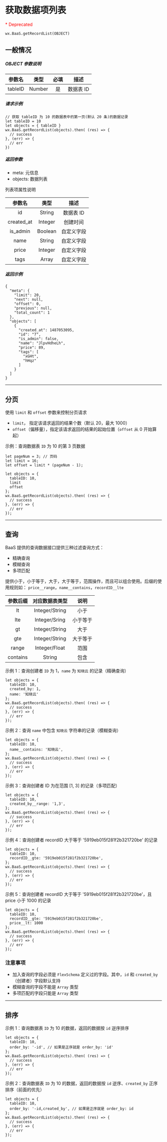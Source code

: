 # 获取数据项列表

<p style='color:red'>* Deprecated</p>

`wx.BaaS.getRecordList(OBJECT)`

## 一般情况

##### OBJECT 参数说明

|   参数名   |   类型   |  必填  |   描述   |
| :-----: | :----: | :--: | :----: |
| tableID | Number |  是   | 数据表 ID |

##### 请求示例

```
// 获取 tableID 为 10 的数据表中的第一页(默认 20 条)的数据记录
let tableID = 10
let objects = { tableID }
wx.BaaS.getRecordList(objects).then( (res) => {
  // success
}, (err) => {
  // err
})
```

##### 返回参数

- meta: 元信息
- objects: 数据列表

列表项属性说明

|    参数名     |   类型    |   描述   |
| :--------: | :-----: | :----: |
|     id     | String  | 数据表 ID |
| created_at | Integer |  创建时间  |
|  is_admin  | Boolean | 自定义字段 |
|    name    | String  | 自定义字段 |
|   price    | Integer | 自定义字段 |
|    tags    |  Array  | 自定义字段 |

##### 返回示例

```
{
  "meta": {
    "limit": 20,
    "next": null,
    "offset": 0,
    "previous": null,
    "total_count": 1
  },
  "objects": [
    {
      "created_at": 1487053095,
      "id": "7",
      "is_admin": false,
      "name": "JlpvHdheLh",
      "price": 89,
      "tags": [
        "xGHt",
        "hHqz"
      ]
    }
  ]
}
```

---

## 分页

使用 `limit` 和 `offset` 参数来控制分页请求

- `limit`， 指定该请求返回的结果个数（默认 20，最大 1000）
- `offset`（偏移量），指定该请求返回的结果的起始位置（`offset` 从 0 开始算起）

示例：查询数据表 `ID` 为 10 的第 3 页数据

```
let pageNum = 3; // 页码
let limit = 16;
let offset = limit * (pageNum - 1);

let objects = {
  tableID: 10,
  limit
  offset
};
wx.BaaS.getRecordList(objects).then( (res) => {
  // success
}, (err) => {
  // err
});
```

---

## 查询

BaaS 提供的查询数据接口提供三种过滤查询方式：

- 精确查询
- 模糊查询
- 多项匹配

提供小于，小于等于，大于，大于等于，范围操作，而且可以组合使用。后缀的使用规则如： `price__range`，`name__contains`，`recordID__lte`

|   参数后缀   | 对应数据表类型  |  说明  |
| :------: | :-----------: | :--: |
|    lt    |    Integer/String    |  小于  |
|   lte    |    Integer/Sring    | 小于等于 |
|    gt    |    Integer/String    |  大于  |
|   gte    |    Integer/String    | 大于等于 |
|  range   | Integer/Float |  范围  |
| contains |    String     |  包含  |

示例 1：查询创建者 `ID` 为 1，`name` 为 `知晓云` 的记录（精确查询）

```
let objects = {
  tableID: 10,
  created_by: 1,
  name: '知晓云'
};
wx.BaaS.getRecordList(objects).then( (res) => {
  // success
}, (err) => {
  // err
});
```

示例 2：查询 `name` 中包含 `知晓云` 字符串的记录（模糊查询）

```
let objects = {
  tableID: 10,
  name__contains: '知晓云',
};
wx.BaaS.getRecordList(objects).then( (res) => {
  // success
}, (err) => {
  // err
});
```

示例 3：查询创建者 ID 为在范围 [1, 3] 的记录（多项匹配）

```
let objects = {
  tableID: 10,
  created_by__range: '1,3',
};
wx.BaaS.getRecordList(objects).then( (res) => {
  // success
}, (err) => {
  // err
});
```

示例 4：查询创建者 recordID 大于等于 '5919eb015f281f2b321720be' 的记录

```
let objects = {
  tableID: 10,
  recordID__gte: '5919eb015f281f2b321720be',
};
wx.BaaS.getRecordList(objects).then( (res) => {
  // success
}, (err) => {
  // err
});
```

示例 5：查询创建者 recordID 大于等于 '5919eb015f281f2b321720be'，且 price 小于 1000 的记录

```
let objects = {
  tableID: 10,
  recordID__gte: '5919eb015f281f2b321720be',
  price__lt: 1000
};
wx.BaaS.getRecordList(objects).then( (res) => {
  // success
}, (err) => {
  // err
});
```

### 注意事项

- 加入查询的字段必须是 `FlexSchema` 定义过的字段。其中，`id` 和 `created_by`（创建者）字段默认支持
- 模糊查询的字段不能是 `Array` 类型
- 多项匹配的字段只能是 `Array` 类型

---

## 排序

示例 1：查询数据表 `ID` 为 10 的数据，返回的数据按 `id` 逆序排序

```
let objects = {
  tableID: 10,
  order_by: '-id', // 如果是正序就是 order_by: 'id'
};
wx.BaaS.getRecordList(objects).then( (res) => {
  // success
}, (err) => {
  // err
});
```

示例 2：查询数据表 `ID` 为 10 的数据，返回的数据按 `id` 逆序、`created_by` 正序排序（前面的优先）

```
let objects = {
  tableID: 10,
  order_by: '-id,created_by', // 如果是正序就是 order_by: id
};
wx.BaaS.getRecordList(objects).then( (res) => {
  // success
}, (err) => {
  // err
});
```
